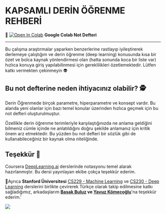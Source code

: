 # KAPSAMLI DERİN ÖĞRENME REHBERİ

📌 [![Open In Colab](https://colab.research.google.com/assets/colab-badge.svg)](https://colab.research.google.com/github/ayyucekizrak/Kapsamli_Derin_Ogrenme_Rehberi/blob/master/Kapsamlı_Derin_Öğrenme_Rehberi.ipynb) **Google Colab Not Defteri** 


---

Bu çalışma araştırmalar yaparken benzerlerine rastlayıp iyileştirerek derlemeye çalıştığım ve derin öğrenme (deep learning) konusunda kısa bir özet ve bolca kaynak yönlendirmesi olan (hatta sonunda koca bir liste var) hızlıca konuya giriş yapılabilinmesi için gereklilikleri özetlemektedir. Lütfen katkı vermekten çekinmeyin 👽


## Bu not defterine neden ihtiyacınız olabilir? 🕵
Derin Öğrenmede birçok parametre, hiperparametre ve konsept vardır. 
Bu alanda yeni olanlar için bazı temel konular üzerinden hızlıca geçmek için bu not defteri oluşturulmuştur. 

Özellikle derin öğrenme terimleriyle karşılaştığınızda ne anlama geldiğini bilmeniz cümle içinde ne anlatıldığını doğru şekilde anlamanız için kritik önem arz etmektedir. Bu yüzden bu not defteri bir sözlük gibi de kullanabileceğiniz bir kaynak olma niteliğinde. 

## Teşekkür 🙏
Coursera [DeepLearning.ai](https://www.deeplearning.ai/) derslerinde notasyonu temel alarak hazırlanmıştır. Bu dersi yayınlayan ekibe çokça teşekkür ederim. 

 🏅Ayrıca **Stanford Üniversitesi** [CS229 - Machine Learning](https://stanford.edu/~shervine/l/tr/teaching/cs-229/cheatsheet-deep-learning) ve [CS230 - Deep Learning](https://stanford.edu/~shervine/l/tr/teaching/cs-230/cheatsheet-convolutional-neural-networks) derslerini birlikte çevirerek Türkçe olarak takip edilmesine katkı sağladığımız,  arkadaşlarım **[Başak Buluz](https://tr.linkedin.com/in/basak-buluz-62800088) ve [Yavuz Kömeçoğlu](https://yavuzkomecoglu.github.io/)**'na teşekkür ederim.' 


<img align="left" src="https://github.com/ayyucekizrak/Kapsamli_Derin_Ogrenme_Rehberi/blob/master/kapak.jpg">

